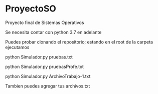 # ProyectoSO
Proyecto final de Sistemas Operativos

Se necesita contar con python 3.7 en adelante

Puedes probar clonando el repositorio; estando en el root de la carpeta ejecutamos 

python Simulador.py pruebas.txt

python Simulador.py pruebasProfe.txt

python Simulador.py ArchivoTrabajo-1.txt

Tambien puedes agregar tus archivos.txt
